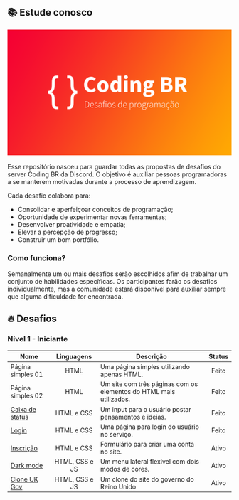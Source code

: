 ## :books: Estude conosco

![Banner Conding Br](./banner.png)

Esse repositório nasceu para guardar todas as propostas de desafios
do server Coding BR da Discord. O objetivo é auxiliar pessoas programadoras
a se manterem motivadas durante a processo de aprendizagem.

Cada desafio colabora para:

- Consolidar e aperfeiçoar conceitos de programação;
- Oportunidade de experimentar novas ferramentas;
- Desenvolver proatividade e empatia;
- Elevar a percepção de progresso;
- Construir um bom portfólio.

### Como funciona?
Semanalmente um ou mais desafios serão escolhidos afim de trabalhar um conjunto de habilidades específicas.
Os participantes farão os desafios individualmente, mas a comunidade estará disponível para auxiliar sempre
que alguma dificuldade for encontrada.

## :fire: Desafios

### Nível 1 - Iniciante
|       Nome      | Linguagens  | Descrição                                            | Status                |
|---------------|:------------:|------------------------------------------------------|:-----------------------:|
| Página simples 01 |    HTML    | Uma página simples utilizando apenas HTML.| Feito |
| Página simples 02 |    HTML    | Um site com três páginas com os elementos do HTML mais utilizados.| Feito |
| [Caixa de status](./projetos/status.md) | HTML e CSS | Um input para o usuário postar pensamentos e ideias.| Feito |
| [Login](./projetos/login.md) | HTML e CSS | Uma página para login do usuário no serviço.| Feito|
| [Inscrição](./projetos/inscricao.md) | HTML e CSS | Formulário para criar uma conta no site.| Ativo |
| [Dark mode](./projetos/dark-mode.md) | HTML, CSS e JS | Um menu lateral flexível com dois modos de cores.| Ativo|
| [Clone UK Gov](./projetos/clone-uk-gov.md) | HTML, CSS e JS | Um clone do site do governo do Reino Unido| Ativo|
